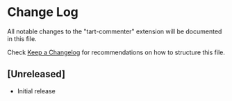 # Change Log

All notable changes to the "tart-commenter" extension will be documented in this file.

Check [Keep a Changelog](http://keepachangelog.com/) for recommendations on how to structure this file.

## [Unreleased]

- Initial release